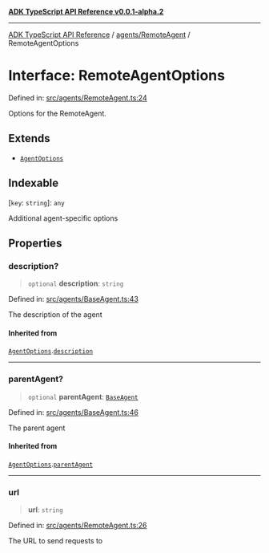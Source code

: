 [**ADK TypeScript API Reference v0.0.1-alpha.2**](../../../README.md)

***

[ADK TypeScript API Reference](../../../modules.md) / [agents/RemoteAgent](../README.md) / RemoteAgentOptions

# Interface: RemoteAgentOptions

Defined in: [src/agents/RemoteAgent.ts:24](https://github.com/njraladdin/adk-typescript/blob/main/src/agents/RemoteAgent.ts#L24)

Options for the RemoteAgent.

## Extends

- [`AgentOptions`](../../BaseAgent/interfaces/AgentOptions.md)

## Indexable

\[`key`: `string`\]: `any`

Additional agent-specific options

## Properties

### description?

> `optional` **description**: `string`

Defined in: [src/agents/BaseAgent.ts:43](https://github.com/njraladdin/adk-typescript/blob/main/src/agents/BaseAgent.ts#L43)

The description of the agent

#### Inherited from

[`AgentOptions`](../../BaseAgent/interfaces/AgentOptions.md).[`description`](../../BaseAgent/interfaces/AgentOptions.md#description)

***

### parentAgent?

> `optional` **parentAgent**: [`BaseAgent`](../../BaseAgent/classes/BaseAgent.md)

Defined in: [src/agents/BaseAgent.ts:46](https://github.com/njraladdin/adk-typescript/blob/main/src/agents/BaseAgent.ts#L46)

The parent agent

#### Inherited from

[`AgentOptions`](../../BaseAgent/interfaces/AgentOptions.md).[`parentAgent`](../../BaseAgent/interfaces/AgentOptions.md#parentagent)

***

### url

> **url**: `string`

Defined in: [src/agents/RemoteAgent.ts:26](https://github.com/njraladdin/adk-typescript/blob/main/src/agents/RemoteAgent.ts#L26)

The URL to send requests to
